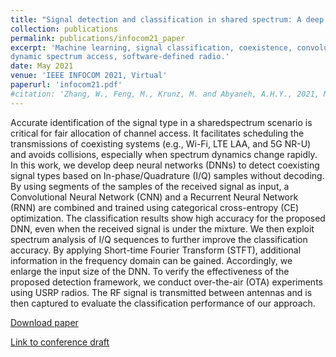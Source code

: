 ```yaml
---
title: "Signal detection and classification in shared spectrum: A deep learning approach"
collection: publications
permalink: publications/infocom21_paper
excerpt: 'Machine learning, signal classification, coexistence, convolutional neural networks, recurrent neural networks,
dynamic spectrum access, software-defined radio.'
date: May 2021
venue: 'IEEE INFOCOM 2021, Virtual'
paperurl: 'infocom21.pdf'
#citation: 'Zhang, W., Feng, M., Krunz, M. and Abyaneh, A.H.Y., 2021, May. Signal detection and classification in shared spectrum: A deep learning approach. In IEEE INFOCOM 2021-IEEE Conference on Computer Communications (pp. 1-10). IEEE.'
---
```


Accurate identification of the signal type in a sharedspectrum scenario is critical for fair allocation of channel access. It facilitates scheduling the transmissions of coexisting systems (e.g., Wi-Fi, LTE LAA, and 5G NR-U) and avoids collisions, especially when spectrum dynamics change rapidly. In this work, we develop deep neural networks (DNNs) to detect coexisting signal types based on In-phase/Quadrature (I/Q) samples without decoding. By using segments of the samples of the received signal as input, a Convolutional Neural Network (CNN) and a Recurrent Neural Network (RNN) are combined and trained using categorical cross-entropy (CE) optimization. The classification results show high accuracy for the proposed DNN, even when the received signal is under the mixture. We then exploit spectrum analysis of I/Q sequences to further improve the classification accuracy. By applying Short-time Fourier Transform (STFT), additional information in the frequency domain can be gained. Accordingly, we enlarge the input size of the DNN. To verify the effectiveness of the proposed detection framework, we conduct over-the-air (OTA) experiments using USRP radios. The RF signal is transmitted between antennas and is then captured to evaluate the classification performance of our approach.

[Download paper](https://amirhya.github.io/amir.github.io//publications/infocom21.pdf)

[Link to conference draft](https://ieeexplore.ieee.org/abstract/document/9488834)



